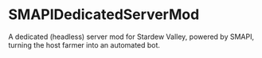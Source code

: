# SMAPIDedicatedServerMod
A dedicated (headless) server mod for Stardew Valley, powered by SMAPI, turning the host farmer into an automated bot.

